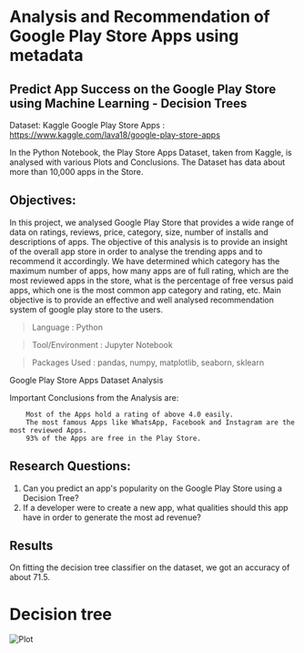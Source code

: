 # Analysis and Recommendation of Google Play Store Apps using metadata

## Predict App Success on the Google Play Store using Machine Learning - Decision Trees

Dataset: Kaggle Google Play Store Apps : https://www.kaggle.com/lava18/google-play-store-apps

In the Python Notebook, the Play Store Apps Dataset, taken from Kaggle, is analysed with various Plots and Conclusions. 
The Dataset has data about more than 10,000 apps in the Store.

## Objectives:
In this project, we analysed Google Play Store that provides a wide range of data on ratings, reviews, price, category, size, number of installs and descriptions of apps. 
The objective of this analysis is to provide an insight of the overall app store in order to analyse the trending apps and to recommend it accordingly. 
We have determined which category has the maximum number of apps, how many apps are of full rating, which are the most reviewed apps in the store, what is the percentage of free versus paid apps, which one is the most common app category and rating, etc. 
Main objective is to provide an effective and well analysed recommendation system of google play store to the users.

> Language : Python

> Tool/Environment : Jupyter Notebook

> Packages Used : pandas, numpy, matplotlib, seaborn, sklearn

Google Play Store Apps Dataset Analysis

Important Conclusions from the Analysis are:

        Most of the Apps hold a rating of above 4.0 easily.
        The most famous Apps like WhatsApp, Facebook and Instagram are the most reviewed Apps.
        93% of the Apps are free in the Play Store.

## Research Questions: 

1. Can you predict an app's popularity on the Google Play Store using a Decision Tree?
2. If a developer were to create a new app, what qualities should this app have in order to generate the most ad revenue?

## Results
On fitting the decision tree classifier on the dataset, we got an accuracy of about 71.5.

# Decision tree
![Plot](https://github.com/sourav2510/AnalysisAndRecommendationOfGooglePlayStoreApps/blob/decision%20tree.png)
